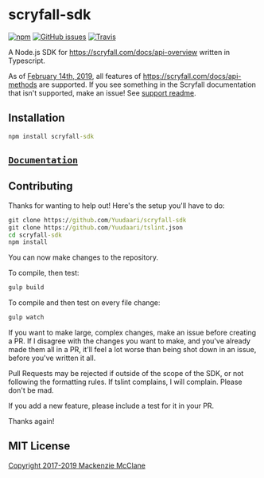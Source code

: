 # scryfall-sdk
[![npm](https://img.shields.io/npm/v/scryfall-sdk.svg?style=flat-square)](https://www.npmjs.com/package/scryfall-sdk)
[![GitHub issues](https://img.shields.io/github/issues/Yuudaari/scryfall-sdk.svg?style=flat-square)](https://github.com/Yuudaari/scryfall-sdk)
[![Travis](https://img.shields.io/travis/Yuudaari/scryfall-sdk.svg?style=flat-square)](https://travis-ci.org/Yuudaari/scryfall-sdk)

A Node.js SDK for https://scryfall.com/docs/api-overview written in Typescript.

As of [February 14th, 2019](./CHANGELOG.md), all features of https://scryfall.com/docs/api-methods are supported. If you see something in the Scryfall documentation that isn't supported, make an issue! See [support readme](./SUPPORT.md).


## Installation

```bat
npm install scryfall-sdk
```


## [`Documentation`](./DOCUMENTATION.md)


## Contributing

Thanks for wanting to help out! Here's the setup you'll have to do:
```bat
git clone https://github.com/Yuudaari/scryfall-sdk
git clone https://github.com/Yuudaari/tslint.json
cd scryfall-sdk
npm install
```
You can now make changes to the repository. 

To compile, then test:
```bat
gulp build
```
To compile and then test on every file change:
```bat
gulp watch
```

If you want to make large, complex changes, make an issue before creating a PR. If I disagree with the changes you want to make, and you've already made them all in a PR, it'll feel a lot worse than being shot down in an issue, before you've written it all.

Pull Requests may be rejected if outside of the scope of the SDK, or not following the formatting rules. If tslint complains, I will complain. Please don't be mad.

If you add a new feature, please include a test for it in your PR.

Thanks again!




## MIT License

[Copyright 2017-2019 Mackenzie McClane](./LICENSE)
